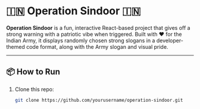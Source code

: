# 🇮🇳 Operation Sindoor 🇮🇳

**Operation Sindoor** is a fun, interactive React-based project that gives off a strong warning with a patriotic vibe when triggered. Built with ❤️ for the Indian Army, it displays randomly chosen strong slogans in a developer-themed code format, along with the Army slogan and visual pride.

---

## 📦 How to Run

1. Clone this repo:
   ```bash
   git clone https://github.com/yourusername/operation-sindoor.git
